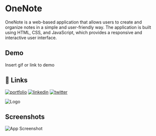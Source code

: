 # OneNote

OneNote is a web-based application that allows users to create and organize notes in a simple and user-friendly way. The application is built using HTML, CSS, and JavaScript, which provides a responsive and interactive user interface.

## Demo

Insert gif or link to demo


## 🔗 Links
[![portfolio](https://img.shields.io/badge/my_portfolio-000?style=for-the-badge&logo=ko-fi&logoColor=white)](https://talfolio.com/)
[![linkedin](https://img.shields.io/badge/linkedin-0A66C2?style=for-the-badge&logo=linkedin&logoColor=white)]([https://www.linkedin.com/](https://www.linkedin.com/in/talha-isik-585660274/))
[![twitter](https://img.shields.io/badge/twitter-1DA1F2?style=for-the-badge&logo=twitter&logoColor=white)](https://twitter.com/taloisik/)


![Logo](https://user-images.githubusercontent.com/100890340/236424432-2457397a-f369-47c7-a619-bfec08230476.png)


## Screenshots

![App Screenshot](https://via.placeholder.com/468x300?text=App+Screenshot+Here)



